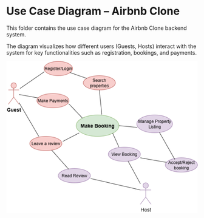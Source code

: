 # Use Case Diagram – Airbnb Clone

This folder contains the use case diagram for the Airbnb Clone backend system.

The diagram visualizes how different users (Guests, Hosts) interact with the system for key functionalities such as registration, bookings, and payments.

![Use Case Diagram](./use-case-diagram.png)
